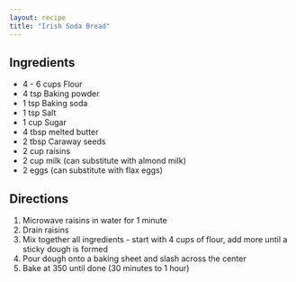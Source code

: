 ```yaml
---
layout: recipe
title: "Irish Soda Bread"
---
```


## Ingredients

- 4 - 6 cups Flour
- 4 tsp Baking powder
- 1 tsp Baking soda
- 1 tsp Salt
- 1 cup Sugar
- 4 tbsp melted butter
- 2 tbsp Caraway seeds
- 2 cup raisins
- 2 cup milk (can substitute with almond milk)
- 2 eggs (can substitute with flax eggs)

## Directions

1. Microwave raisins in water for 1 minute
2. Drain raisins
3. Mix together all ingredients - start with 4 cups of flour, add more until a sticky dough is formed
4. Pour dough onto a baking sheet and slash across the center
5. Bake at 350 until done (30 minutes to 1 hour)
